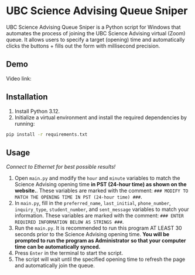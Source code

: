 # UBC Science Advising Queue Sniper

UBC Science Advising Queue Sniper is a Python script for Windows that automates the process of joining the UBC Science Advising virtual (Zoom) queue. It allows users to specify a target (opening) time and automatically clicks the buttons + fills out the form with millisecond precision.

## Demo

Video link: 

## Installation

1. Install Python 3.12.
2. Initialize a virtual environment and install the required dependencies by running:
```bash
pip install -r requirements.txt
```

## Usage

*Connect to Ethernet for best possible results!*
1. Open `main.py` and modify the `hour` and `minute` variables to match the Science Advising opening time **in PST (24-hour time) as shown on the website.**. These variables are marked with the comment: `### MODIFY TO MATCH THE OPENING TIME IN PST (24-hour time) ###`.
2. In `main.py`, fill in the `preferred_name`, `last_initial`, `phone_number`, `inquiry_type`, `student_number`, and `sent_message` variables to match your information. These variables are marked with the comment: `### ENTER REQUIRED INFORMATION BELOW AS STRINGS ###`.
3. Run the `main.py`. It is recommended to run this program AT LEAST 30 seconds prior to the Science Advising opening time. **You will be prompted to run the program as Administrator so that your computer time can be automatically synced.**
4. Press `Enter` in the terminal to start the script.
5. The script will wait until the specified opening time to refresh the page and automatically join the queue.